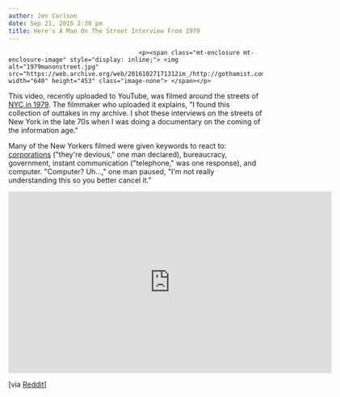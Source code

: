 ```yaml
---
author: Jen Carlson
date: Sep 21, 2015 2:30 pm
title: Here's A Man On The Street Interview From 1979
---
```


	
										<p><span class="mt-enclosure mt-enclosure-image" style="display: inline;"> <img alt="1979manonstreet.jpg" src="https://web.archive.org/web/20161027171312im_/http://gothamist.com/attachments/arts_jen/1979manonstreet.jpg" width="640" height="453" class="image-none"> </span></p>

<p>This video, recently uploaded to YouTube, was filmed around the streets of <a href="https://web.archive.org/web/20161027171312/http://gothamist.com/tags/1979">NYC in 1979</a>. The filmmaker who uploaded it explains, &quot;I found this collection of outtakes in my archive. I shot these interviews on the streets of New York in the late 70s when I was doing a documentary on the coming of the information age.&quot; </p>

<p>Many of the New Yorkers filmed were given keywords to react to: <a href="https://web.archive.org/web/20161027171312/http://gothamist.com/2011/10/18/video_wall_street_was_occupied_in_1.php">corporations</a> (&quot;they&apos;re devious,&quot; one man declared), bureaucracy, government, instant communication (&quot;telephone,&quot; was one response), and computer. &quot;Computer? Uh...,&quot; one man paused, &quot;I&apos;m not really understanding this so you better cancel it.&quot;</p>

<p><iframe width="640" height="360" src="https://web.archive.org/web/20161027171312if_/https://www.youtube.com/embed/UiMus1FJb9w" frameborder="0" allowfullscreen></iframe></p>

<p>[via <a href="https://web.archive.org/web/20161027171312/https://www.reddit.com/r/nycHistory/comments/3lk20m/1979_interviews_with_randoms_on_street_in_nyc_i/">Reddit</a>]</p>					
										
									
				